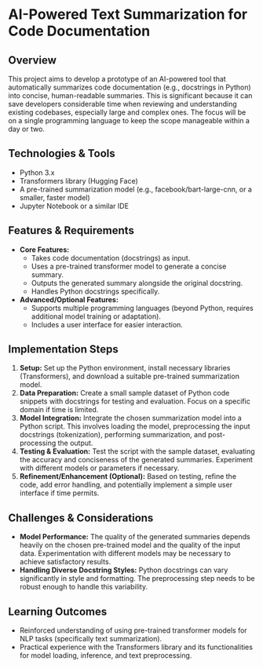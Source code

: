 # AI-Powered Text Summarization for Code Documentation

## Overview
This project aims to develop a prototype of an AI-powered tool that automatically summarizes code documentation (e.g., docstrings in Python) into concise, human-readable summaries.  This is significant because it can save developers considerable time when reviewing and understanding existing codebases, especially large and complex ones.  The focus will be on a single programming language to keep the scope manageable within a day or two.

## Technologies & Tools
- Python 3.x
- Transformers library (Hugging Face)
- A pre-trained summarization model (e.g., facebook/bart-large-cnn, or a smaller, faster model)
- Jupyter Notebook or a similar IDE


## Features & Requirements
- **Core Features:**
    - Takes code documentation (docstrings) as input.
    - Uses a pre-trained transformer model to generate a concise summary.
    - Outputs the generated summary alongside the original docstring.
    - Handles Python docstrings specifically.
- **Advanced/Optional Features:**
    - Supports multiple programming languages (beyond Python, requires additional model training or adaptation).
    - Includes a user interface for easier interaction.


## Implementation Steps
1. **Setup:** Set up the Python environment, install necessary libraries (Transformers), and download a suitable pre-trained summarization model.
2. **Data Preparation:**  Create a small sample dataset of Python code snippets with docstrings for testing and evaluation.  Focus on a specific domain if time is limited.
3. **Model Integration:** Integrate the chosen summarization model into a Python script. This involves loading the model, preprocessing the input docstrings (tokenization), performing summarization, and post-processing the output.
4. **Testing & Evaluation:** Test the script with the sample dataset, evaluating the accuracy and conciseness of the generated summaries.  Experiment with different models or parameters if necessary.
5. **Refinement/Enhancement (Optional):** Based on testing, refine the code, add error handling, and potentially implement a simple user interface if time permits.


## Challenges & Considerations
- **Model Performance:** The quality of the generated summaries depends heavily on the chosen pre-trained model and the quality of the input data.  Experimentation with different models may be necessary to achieve satisfactory results.
- **Handling Diverse Docstring Styles:** Python docstrings can vary significantly in style and formatting.  The preprocessing step needs to be robust enough to handle this variability.


## Learning Outcomes
- Reinforced understanding of using pre-trained transformer models for NLP tasks (specifically text summarization).
- Practical experience with the Transformers library and its functionalities for model loading, inference, and text preprocessing.

